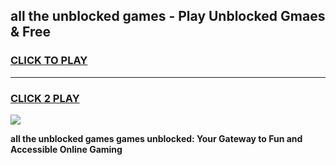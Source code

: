 
## all the unblocked games - Play Unblocked Gmaes & Free
<h3>
<a href="https://news.freeplayer.one?title=all_the_unblocked_games&ref=16F">CLICK TO PLAY</a></h3>
<hr>

<h3>
<a href="https://news.freeplayer.one?title=all_the_unblocked_games&ref=16F">CLICK 2 PLAY</a>
  
</h3>

<a href="https://news.freeplayer.one?title=all_the_unblocked_games&ref=16F/"><img src="https://clearcache.store/games.png"></a>


**all the unblocked games games unblocked: Your Gateway to Fun and Accessible Online Gaming**

